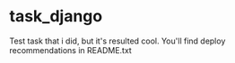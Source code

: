 # task_django
Test task that i did, but it's resulted cool.
You'll find deploy recommendations in README.txt
